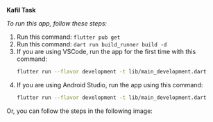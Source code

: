 **Kafil Task**

*To run this app, follow these steps:*

1. Run this command: `flutter pub get`
2. Run this command: `dart run build_runner build -d`
3. If you are using VSCode, run the app for the first time with this command: 
   ```bash
   flutter run --flavor development -t lib/main_development.dart
4. If you are using Android Studio, run the app using this command: 
   ```bash
   flutter run --flavor development -t lib/main_development.dart
Or, you can follow the steps in the following image:
